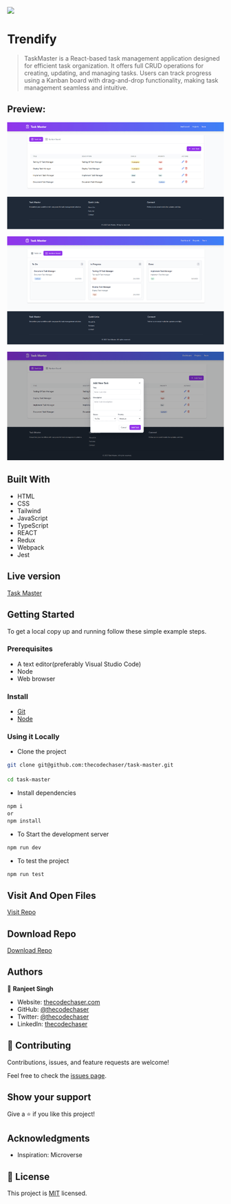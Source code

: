 ![](https://img.shields.io/badge/thecodechaser-blueviolet)

# Trendify

> TaskMaster is a React-based task management application designed for efficient task organization. It offers full CRUD operations for creating, updating, and managing tasks. Users can track progress using a Kanban board with drag-and-drop functionality, making task management seamless and intuitive.

## Preview:

![screenshot](./public/images/previews/preview1.png)

![screenshot](./public/images/previews/preview2.png)

![screenshot](./public/images/previews/preview3.png)

## Built With

- HTML
- CSS
- Tailwind
- JavaScript
- TypeScript
- REACT
- Redux
- Webpack
- Jest

## Live version

[Task Master](https://task-master.thecodechaser.com)

## Getting Started

To get a local copy up and running follow these simple example steps.

### Prerequisites
- A text editor(preferably Visual Studio Code)
- Node
- Web browser

### Install
- [Git](https://git-scm.com/downloads)
- [Node](https://nodejs.org/en/download/)

### Using it Locally

- Clone the project

```bash 
git clone git@github.com:thecodechaser/task-master.git

cd task-master
```

- Install dependencies

```bash
npm i 
or
npm install
```
- To Start the development server
```bash
npm run dev
```

- To test the project
```bash
npm run test
```


## Visit And Open Files

[Visit Repo](https://github.com/thecodechaser/task-master)

## Download Repo

[Download Repo](https://github.com/thecodechaser/task-master/archive/refs/heads/main.zip)

## Authors

👤 **Ranjeet Singh**

- Website: [thecodechaser.com](https://thecodechaser.com)
- GitHub: [@thecodechaser](https://github.com/thecodechaser)
- Twitter: [@thecodechaser](https://twitter.com/thecodechaser)
- LinkedIn: [thecodechaser](https://linkedin.com/in/thecodechaser)

## 🤝 Contributing

Contributions, issues, and feature requests are welcome!

Feel free to check the [issues page](https://github.com/thecodechaser/task-master/issues).

## Show your support

Give a ⭐️ if you like this project!

## Acknowledgments

- Inspiration: Microverse

## 📝 License

This project is [MIT](./LICENSE) licensed.
